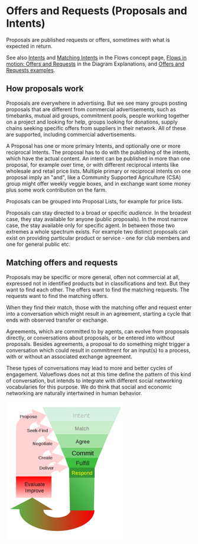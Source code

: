 # Offers and Requests (Proposals and Intents)

Proposals are published requests or offers, sometimes with what is expected in return.

See also [Intents](../../concepts/flows/#intent) and [Matching Intents](../../concepts/flows/#matching-intents) in the Flows concept page, [Flows in motion: Offers and Requests](../../specification/model-text/#flows-in-motion-offers-and-requests) in the Diagram Explanations, and [Offers and Requests examples](../../examples/ex-proposals/).

##  How proposals work

Proposals are everywhere in advertising.  But we see many groups posting proposals that are different from commercial advertisements, such as timebanks, mutual aid groups, commitment pools, people working together on a project and looking for help, groups looking for donations, supply chains seeking specific offers from suppliers in their network.  All of these are supported, including commercial advertisements.

A Proposal has one or more primary Intents, and optionally one or more reciprocal Intents. The proposal has to do with the publishing of the intents, which have the actual content.  An intent can be published in more than one proposal, for example over time, or with different reciprocal intents like wholesale and retail price lists.  Multiple primary or reciprocal intents on one proposal imply an "and", like a Community Supported Agriculture (CSA) group might offer weekly veggie boxes, and in exchange want some money plus some work contribution on the farm.

Proposals can be grouped into Proposal Lists, for example for price lists.

Proposals can stay directed to a broad or specific *audience*. In the broadest case, they stay available for anyone (public proposals). In the most narrow case, the stay available only for specific agent. In between those two extremes a whole spectrum exists.  For example two distinct proposals can exist on providing particular product or service - one for club members and one for general public etc.

## Matching offers and requests

Proposals may be specific or more general, often not commercial at all, expressed not in identified products but in classifications and text.  But they want to find each other. The offers want to find the matching requests. The requests want to find the matching offers.

When they find their match, those with the matching offer and request enter into a conversation which might result in an agreement, starting a cycle that ends with observed transfer or exchange.

Agreements, which are committed to by agents, can evolve from proposals directly, or conversations about proposals, or be entered into without proposals.  Besides agreements, a proposal to do something might trigger a conversation which could result in commitment for an input(s) to a process, with or without an associated exchange agreement.

These types of conversations may lead to more and better cycles of engagement.  Valueflows does not at this time define the pattern of this kind of conversation, but intends to integrate with different social networking vocabularies for this purpose.  We do think that social and economic networking are naturally intertwined in human behavior.

![funnel diagram Intent>Match>Agree>Commit>Fulfill>Respond, cycling back to each stage](../assets/funnel.png)
